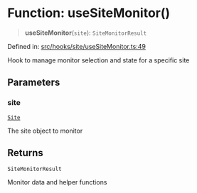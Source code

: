 # Function: useSiteMonitor()

> **useSiteMonitor**(`site`): `SiteMonitorResult`

Defined in: [src/hooks/site/useSiteMonitor.ts:49](https://github.com/Nick2bad4u/Uptime-Watcher/blob/2a45eeb1723f8f7089001af2c92aa07d82dfe7e4/src/hooks/site/useSiteMonitor.ts#L49)

Hook to manage monitor selection and state for a specific site

## Parameters

### site

[`Site`](../../../../../shared/types/interfaces/Site.md)

The site object to monitor

## Returns

`SiteMonitorResult`

Monitor data and helper functions
